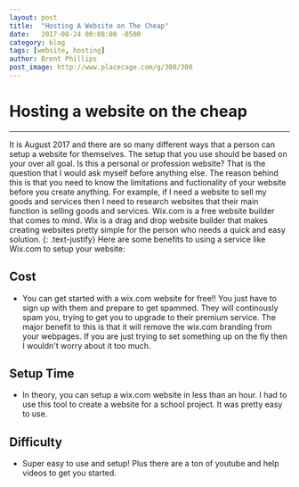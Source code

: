 ```yaml
---
layout: post
title:  "Hosting A Website on The Cheap"
date:   2017-08-24 00:08:00 -0500
category: blog
tags: [website, hosting]
author: Brent Phillips
post_image: http://www.placecage.com/g/300/300
---
```


# Hosting a website on the cheap
***

It is August 2017 and there are so many different ways that a person can setup a website for themselves. The setup that you use should be based on your over all goal. Is this a personal or profession website? That is the question that I would ask myself before anything else. The reason behind this is that you need to know the limitations and fuctionality of your website before you create anything. For example, if I need a website to sell my goods and services then I need to research websites that their main function is selling goods and services. Wix.com is a free website builder that comes to mind. Wix is a drag and drop website builder that makes creating websites pretty simple for the person who needs a quick and easy solution.
{: .text-justify}
Here are some benefits to using a service like Wix.com to setup your website:



Cost
----
* You can get started with a wix.com website for free!! You just have to sign up with them and prepare to get spammed. They will continously spam you, trying to get you to upgrade to their premium service. The major benefit to this is that it will remove the wix.com branding from your webpages. If you are just trying to set something up on the fly then I wouldn't worry about it too much.



Setup Time
----
* In theory, you can setup a wix.com website in less than an hour. I had to use this tool to create a website for a school project. It was pretty easy to use.




Difficulty
----
* Super easy to use and setup! Plus there are a ton of youtube and help videos to get you started.



